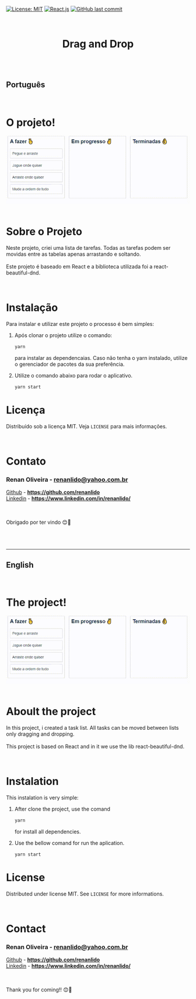 [![License: MIT](https://img.shields.io/badge/License-MIT-yellow.svg)](https://opensource.org/licenses/MIT)
[![React.js](https://img.shields.io/badge/-ReactJs-blue)](https://choosealicense.com/licenses/mit)
[![GitHub last commit](https://img.shields.io/badge/last%20comit-may%202021-orange)](https://github.com/renanlido/goRestaurant/commits)


<!--LOGO-->
<br/>
<div align="center">
    <h1> Drag and Drop </h1>
<br/><br/>
</div>

<!--THE RESULT-->
## **Português**
<br/>

# <strong>O projeto!</strong>
<div>
  <img src="./assets/modelo.gif" alt="Home">
<div>

<div>
    </br>
</div>

<!-- ABOUT THE PROJECT -->
# <strong>Sobre o Projeto</strong>

Neste projeto, criei uma lista de tarefas.
Todas as tarefas podem ser movidas entre as tabelas apenas arrastando e soltando. 
</br></br>
Este projeto é baseado em React e a biblioteca utilizada foi a react-beautiful-dnd.

</br>

<!--INSTALATION-->

# **Instalação**

Para instalar e utilizar este projeto o processo é bem simples:
1. Após clonar o projeto utilize o comando:
    ```sh
    yarn
    ```
    para instalar as dependencaias. Caso não tenha o yarn instalado, utilize o gerenciador de pacotes da sua preferência.

2. Utilize o comando abaixo para rodar o aplicativo.
    ```ssh
    yarn start
    ```
<!-- LICENSE -->

# **Licença**

Distribuído sob a licença MIT. Veja `LICENSE` para mais informações.

<!-- CONTACT -->
</br>

# **Contato**

### Renan Oliveira - **renanlido@yahoo.com.br**

[Github](https://github.com/renanlido) - **https://github.com/renanlido** </br>
[Linkedin](https://www.linkedin.com/in/renanlido/) - **https://www.linkedin.com/in/renanlido/**

</br></br>
Obrigado por ter vindo 😊🤗
</br>
</br>
</br>
</br>

----------


## **English**
<br/>

<!--THE RESULT-->

# <strong>The project!</strong>
<div>
  <img src="./assets/modelo.gif" alt="Home">
<div>

<div>
    </br>
</div>

# <strong>Aboult the project</strong>

In this project, i created a task list. All tasks can be moved between lists only dragging and dropping.
</br></br>
This project is based on React and in it we use the lib react-beautiful-dnd.

</br>

<!--INSTALATION-->

# **Instalation**

This instalation is very simple:
1. After clone the project, use the comand
    ```sh
    yarn
    ```
    for install all dependencies.

2. Use the bellow comand for run the aplication.
    ```ssh
    yarn start
    ```
<!-- LICENSE -->

# **License**

Distributed under license MIT. See `LICENSE` for more informations.

<!-- CONTACT -->
</br>

# **Contact**

### Renan Oliveira - **renanlido@yahoo.com.br**

[Github](https://github.com/renanlido) - **https://github.com/renanlido** </br>
[Linkedin](https://www.linkedin.com/in/renanlido/) - **https://www.linkedin.com/in/renanlido/**

</br></br>
Thank you for coming!! 😊🤗
